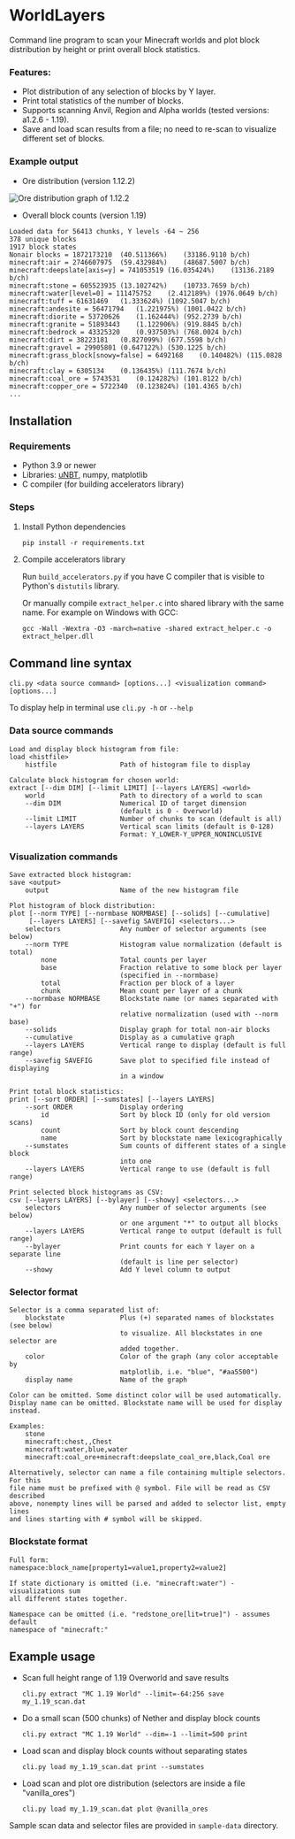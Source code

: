 # WorldLayers

Command line program to scan your Minecraft worlds and plot block distribution by height or print overall block statistics.

### Features:
- Plot distribution of any selection of blocks by Y layer.
- Print total statistics of the number of blocks.
- Supports scanning Anvil, Region and Alpha worlds (tested versions: a1.2.6 - 1.19).
- Save and load scan results from a file; no need to re-scan to visualize different set of blocks.

### Example output

- Ore distribution (version 1.12.2)

![Ore distribution graph of 1.12.2](images/example1.png)

- Overall block counts (version 1.19)

```
Loaded data for 56413 chunks, Y levels -64 ~ 256
378 unique blocks
1917 block states
Nonair blocks = 1872173210	(40.511366%)	(33186.9110 b/ch)
minecraft:air = 2746607975	(59.432984%)	(48687.5007 b/ch)
minecraft:deepslate[axis=y] = 741053519	(16.035424%)	(13136.2189 b/ch)
minecraft:stone = 605523935	(13.102742%)	(10733.7659 b/ch)
minecraft:water[level=0] = 111475752	(2.412189%)	(1976.0649 b/ch)
minecraft:tuff = 61631469	(1.333624%)	(1092.5047 b/ch)
minecraft:andesite = 56471794	(1.221975%)	(1001.0422 b/ch)
minecraft:diorite = 53720626	(1.162444%)	(952.2739 b/ch)
minecraft:granite = 51893443	(1.122906%)	(919.8845 b/ch)
minecraft:bedrock = 43325320	(0.937503%)	(768.0024 b/ch)
minecraft:dirt = 38223181	(0.827099%)	(677.5598 b/ch)
minecraft:gravel = 29905801	(0.647122%)	(530.1225 b/ch)
minecraft:grass_block[snowy=false] = 6492168	(0.140482%)	(115.0828 b/ch)
minecraft:clay = 6305134	(0.136435%)	(111.7674 b/ch)
minecraft:coal_ore = 5743531	(0.124282%)	(101.8122 b/ch)
minecraft:copper_ore = 5722340	(0.123824%)	(101.4365 b/ch)
...
```


## Installation

### Requirements
- Python 3.9 or newer
- Libraries: [uNBT](https://github.com/Metaray/uNBT), numpy, matplotlib
- C compiler (for building accelerators library)

### Steps
1. Install Python dependencies
    
    `pip install -r requirements.txt`

2. Compile accelerators library

    Run `build_accelerators.py` if you have C compiler that is visible to Python's `distutils` library.
    
    Or manually compile `extract_helper.c` into shared library with the same name. For example on Windows with GCC:

    `gcc -Wall -Wextra -O3 -march=native -shared extract_helper.c -o extract_helper.dll`


## Command line syntax
`cli.py <data source command> [options...] <visualization command> [options...]`

To display help in terminal use `cli.py -h` or `--help`

### Data source commands
```
Load and display block histogram from file:
load <histfile>
    histfile                Path of histogram file to display

Calculate block histogram for chosen world:
extract [--dim DIM] [--limit LIMIT] [--layers LAYERS] <world>
    world                   Path to directory of a world to scan
    --dim DIM               Numerical ID of target dimension
                            (default is 0 - Overworld)
    --limit LIMIT           Number of chunks to scan (default is all)
    --layers LAYERS         Vertical scan limits (default is 0-128)
                            Format: Y_LOWER-Y_UPPER_NONINCLUSIVE
```

### Visualization commands
```
Save extracted block histogram:
save <output>
    output                  Name of the new histogram file

Plot histogram of block distribution:
plot [--norm TYPE] [--normbase NORMBASE] [--solids] [--cumulative]
     [--layers LAYERS] [--savefig SAVEFIG] <selectors...>
    selectors               Any number of selector arguments (see below)
    --norm TYPE             Histogram value normalization (default is total)
        none                Total counts per layer
        base                Fraction relative to some block per layer
                            (specified in --normbase)
        total               Fraction per block of a layer
        chunk               Mean count per layer of a chunk
    --normbase NORMBASE     Blockstate name (or names separated with "+") for
                            relative normalization (used with --norm base)
    --solids                Display graph for total non-air blocks
    --cumulative            Display as a cumulative graph
    --layers LAYERS         Vertical range to display (default is full range)
    --savefig SAVEFIG       Save plot to specified file instead of displaying
                            in a window

Print total block statistics:
print [--sort ORDER] [--sumstates] [--layers LAYERS]
    --sort ORDER            Display ordering
        id                  Sort by block ID (only for old version scans)
        count               Sort by block count descending
        name                Sort by blockstate name lexicographically
    --sumstates             Sum counts of different states of a single block
                            into one
    --layers LAYERS         Vertical range to use (default is full range)

Print selected block histograms as CSV:
csv [--layers LAYERS] [--bylayer] [--showy] <selectors...>
    selectors               Any number of selector arguments (see below)
                            or one argument "*" to output all blocks
    --layers LAYERS         Vertical range to output (default is full range)
    --bylayer               Print counts for each Y layer on a separate line
                            (default is line per selector)
    --showy                 Add Y level column to output
```

### Selector format
```
Selector is a comma separated list of:
    blockstate              Plus (+) separated names of blockstates (see below)
                            to visualize. All blockstates in one selector are
                            added together.
    color                   Color of the graph (any color acceptable by
                            matplotlib, i.e. "blue", "#aa5500")
    display name            Name of the graph

Color can be omitted. Some distinct color will be used automatically.
Display name can be omitted. Blockstate name will be used for display instead.

Examples:
    stone
    minecraft:chest,,Chest
    minecraft:water,blue,water
    minecraft:coal_ore+minecraft:deepslate_coal_ore,black,Coal ore

Alternatively, selector can name a file containing multiple selectors. For this
file name must be prefixed with @ symbol. File will be read as CSV described
above, nonempty lines will be parsed and added to selector list, empty lines
and lines starting with # symbol will be skipped.
```

### Blockstate format
```
Full form:
namespace:block_name[property1=value1,property2=value2]

If state dictionary is omitted (i.e. "minecraft:water") - visualizations sum
all different states together.

Namespace can be omitted (i.e. "redstone_ore[lit=true]") - assumes default
namespace of "minecraft:"
```


## Example usage
- Scan full height range of 1.19 Overworld and save results

    `cli.py extract "MC 1.19 World" --limit=-64:256 save my_1.19_scan.dat`

- Do a small scan (500 chunks) of Nether and display block counts

    `cli.py extract "MC 1.19 World" --dim=-1 --limit=500 print`

- Load scan and display block counts without separating states

    `cli.py load my_1.19_scan.dat print --sumstates`

- Load scan and plot ore distribution (selectors are inside a file "vanilla_ores")

    `cli.py load my_1.19_scan.dat plot @vanilla_ores`

Sample scan data and selector files are provided in `sample-data` directory.
